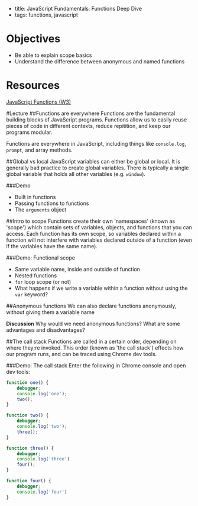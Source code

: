 - title:  JavaScript Fundamentals: Functions Deep Dive
- tags:  functions, javascript

# Objectives
* Be able to explain scope basics
* Understand the difference between anonymous and named functions

# Resources
[JavaScript Functions (W3)](http://www.w3schools.com/js/js_functions.asp)

#Lecture
##Functions are everywhere
Functions are the fundamental building blocks of JavaScript programs. Functions allow us to easily reuse pieces of code in different contexts, reduce repitition, and keep our programs modular.

Functions are everywhere in JavaScript, including things like `console.log`, `prompt`, and array methods.

##Global vs local
JavaScript variables can either be global or local. It is generally bad practice to create global variables. There is typically a single global variable that holds all other variables (e.g. `window`). 

###Demo
- Built in functions
- Passing functions to functions
- The `arguments` object

##Intro to scope
Functions create their own 'namespaces' (known as 'scope') which contain sets of variables, objects, and functions that you can access. Each function has its own scope, so variables declared within a function will not interfere with variables declared outside of a function (even if the variables have the same name).

###Demo: Functional scope
- Same variable name, inside and outside of function
- Nested functions
- `for` loop scope (or not)
- What happens if we write a variable within a function without using the `var` keyword?

##Anonymous functions
We can also declare functions anonymously, without giving them a variable name

**Discussion** Why would we need anonymous functions? What are some advantages and disadvantages?

##The call stack
Functions are called in a certain order, depending on where they;re invoked. This order (known as 'the call stack') effects how our program runs, and can be traced using Chrome dev tools.

###Demo: The call stack
Enter the following in Chrome console and open dev tools:
```javascript
function one() {
	debugger;
	console.log('one');
	two();
}

function two() {
	debugger;
	console.log('two');
	three();
}

function three() {
	debugger;
	console.log('three')
	four();
}

function four() {
	debugger;		
	console.log('four')
}
```

